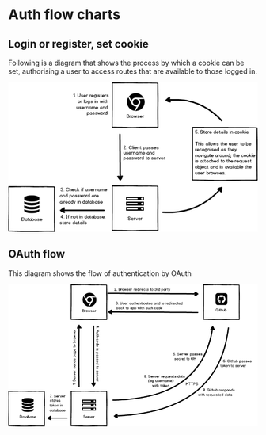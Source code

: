 # Auth flow charts

## Login or register, set cookie
Following is a diagram that shows the process by which a cookie can be set, authorising a user to access routes that are available to those logged in.

![cookie-auth](images/login-set-cookie.png)

## OAuth flow
This diagram shows the flow of authentication by OAuth  

![oauth-flow](images/OAuth-flow.png)
